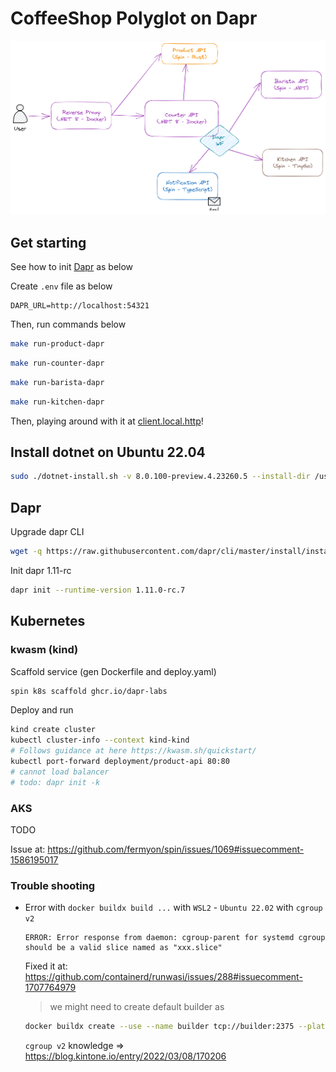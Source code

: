 # CoffeeShop Polyglot on Dapr

![coffeeshop-polyglot-highlevelarchirecture](assets/coffeeshop-polyglot-highlevelarchirecture.png)

## Get starting

See how to init [Dapr](#dapr) as below

Create `.env` file as below

```env
DAPR_URL=http://localhost:54321
```

Then, run commands below

```sh
make run-product-dapr
```

```sh
make run-counter-dapr
```

```sh
make run-barista-dapr
```

```sh
make run-kitchen-dapr
```

Then, playing around with it at [client.local.http](client.local.http)!

## Install dotnet on Ubuntu 22.04

```sh
sudo ./dotnet-install.sh -v 8.0.100-preview.4.23260.5 --install-dir /usr/share/dotnet
```

## Dapr

Upgrade dapr CLI

```sh
wget -q https://raw.githubusercontent.com/dapr/cli/master/install/install.sh -O - | /bin/bash -s 1.11.0-rc.2
```

Init dapr 1.11-rc

```sh
dapr init --runtime-version 1.11.0-rc.7
```

## Kubernetes

### kwasm (kind)

Scaffold service (gen Dockerfile and deploy.yaml)

```sh
spin k8s scaffold ghcr.io/dapr-labs
```

Deploy and run

```sh
kind create cluster
kubectl cluster-info --context kind-kind
# Follows guidance at here https://kwasm.sh/quickstart/
kubectl port-forward deployment/product-api 80:80
# cannot load balancer
# todo: dapr init -k 
```

### AKS

TODO

Issue at: https://github.com/fermyon/spin/issues/1069#issuecomment-1586195017

### Trouble shooting

- Error with `docker buildx build ...` with `WSL2` - `Ubuntu 22.02` with `cgroup v2`

  ```
  ERROR: Error response from daemon: cgroup-parent for systemd cgroup should be a valid slice named as "xxx.slice"
  ```

  Fixed it at: https://github.com/containerd/runwasi/issues/288#issuecomment-1707764979

  > we might need to create default builder as

  ```sh
  docker buildx create --use --name builder tcp://builder:2375 --platform linux/amd64,linux/386,linux/arm/v6,linux/arm64,linux/arm/v7 --driver-opt env.BUILDKIT_STEP_LOG_MAX_SIZE=10000000,env.BUILDKIT_STEP_LOG_MAX_SPEED=1000000000
  ```

  `cgroup v2` knowledge => https://blog.kintone.io/entry/2022/03/08/170206

